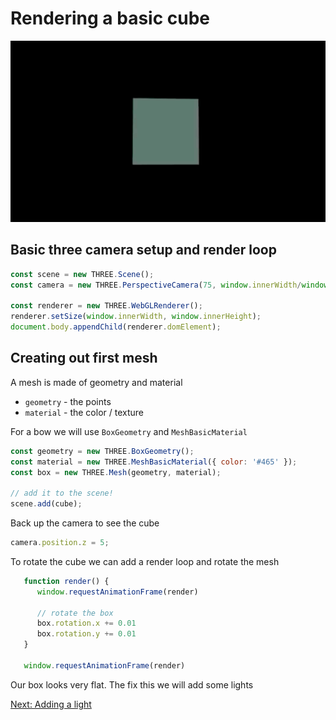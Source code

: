 # Rendering a basic cube

![basic box](./images/basic-box.gif)


## Basic three camera setup and render loop
```js
const scene = new THREE.Scene();
const camera = new THREE.PerspectiveCamera(75, window.innerWidth/window.innerHeight, 0.1, 1000);

const renderer = new THREE.WebGLRenderer();
renderer.setSize(window.innerWidth, window.innerHeight);
document.body.appendChild(renderer.domElement);
```


## Creating out first mesh
A mesh is made of geometry and material
- `geometry` - the points
- `material` - the color / texture

For a bow we will use `BoxGeometry` and `MeshBasicMaterial`
```js
const geometry = new THREE.BoxGeometry();
const material = new THREE.MeshBasicMaterial({ color: '#465' });
const box = new THREE.Mesh(geometry, material);

// add it to the scene!
scene.add(cube);
```

Back up the camera to see the cube
```js
camera.position.z = 5;
```

To rotate the cube we can add a render loop and rotate the mesh
```js
   function render() {
      window.requestAnimationFrame(render)

      // rotate the box
      box.rotation.x += 0.01
      box.rotation.y += 0.01
   }

   window.requestAnimationFrame(render)
```


Our box looks very flat. The fix this we will add some lights

[Next: Adding a light](./adding-a-light.md)
